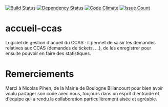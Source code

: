 [![Build Status](https://travis-ci.org/DSI-Ville-Noumea/accueil-ccas.svg?branch=master)](https://travis-ci.org/DSI-Ville-Noumea/accueil-ccas) [![Dependency Status](https://www.versioneye.com/user/projects/572141e7fcd19a0039f18392/badge.svg?style=flat)](https://www.versioneye.com/user/projects/572141e7fcd19a0039f18392) [![Code Climate](https://codeclimate.com/github/DSI-Ville-Noumea/accueil-ccas/badges/gpa.svg)](https://codeclimate.com/github/DSI-Ville-Noumea/accueil-ccas) [![Issue Count](https://codeclimate.com/github/DSI-Ville-Noumea/accueil-ccas/badges/issue_count.svg)](https://codeclimate.com/github/DSI-Ville-Noumea/accueil-ccas)

# accueil-ccas

Logiciel de gestion d'acueil du CCAS : il permet de saisir les demandes relatives aux CCAS (demandes de tickets, ...), de les enregistrer pour ensuite pouvoir en faire des statistiques.

# Remerciements

Merci à Nicolas Pihen, de la Mairie de Boulogne Billancourt pour bien avoir voulu partager son code avec nous, toujours dans un esprit d'entraide et d'équipe qui a rendu la collaboration particulièrement aisée et agréable.
